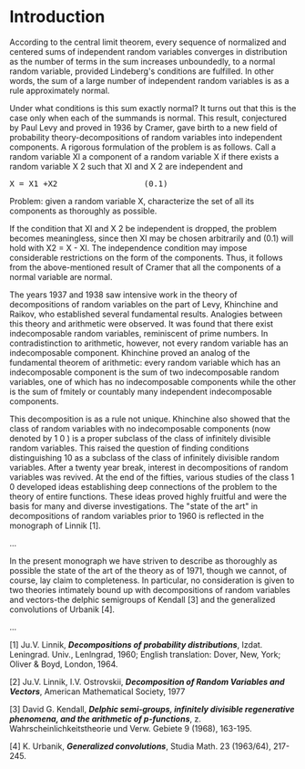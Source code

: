 # Introduction

According to the central limit theorem, every sequence of normalized and centered sums of independent random variables converges in distribution as the number of terms in the sum increases unboundedly, to a normal random variable, provided Lindeberg's conditions are fulfilled. In other words, the sum of a large number of independent random variables is as a rule approximately normal. 

Under what conditions is this sum exactly normal? It turns out that this is the case only when each of the summands is normal. This result, conjectured by Paul Levy and proved in 1936 by Cramer, gave birth to a new field of probability theory-decompositions of random variables into independent components. A rigorous formulation of the problem is as follows. Call a random variable Xl a component of a random variable X if there exists a random variable X 2 such that Xl and X 2 are independent and 

<pre>
X = X1 +X2                  (0.1) 
</pre>

Problem: given a random variable X, characterize the set of all its components as thoroughly as possible. 

If the condition that Xl and X 2 be independent is dropped, the problem becomes meaningless, since then Xl may be chosen arbitrarily and (0.1) will hold with X2 = X - Xl. The independence condition may impose considerable restrictions on the form of the components. Thus, it follows from the above-mentioned result of Cramer that all the components of a normal variable are normal. 

The years 1937 and 1938 saw intensive work in the theory of decompositions of random variables on the part of Levy, Khinchine and Raikov, who established several fundamental results. Analogies between this theory and arithmetic were observed. It was found that there exist indecomposable random variables, reminiscent of prime numbers. In contradistinction to arithmetic, however, not every random variable has an indecomposable component. Khinchine proved an analog of the fundamental theorem of arithmetic: every random variable which has an indecomposable component is the sum of two indecomposable random variables, one of which has no indecomposable components while the other is the sum of fmitely or countably many independent indecomposable components. 

This decomposition is as a rule not unique. Khinchine also showed that the class of random variables with no indecomposable components (now denoted by 1 0 ) is a proper subclass of the class of infinitely divisible random variables. This raised the question of finding conditions distinguishing 10 as a subclass of the class of infinitely divisible random variables. 
After a twenty year break, interest in decompositions of random variables was revived. At the end of the fifties, various studies of the class 1 0 developed ideas establishing deep connections of the problem to the theory of entire functions. These ideas proved highly fruitful and were the basis for many and diverse investigations. 
The "state of the art" in decompositions of random variables prior to 1960 is reflected in the monograph of Linnik [1]. 

...

In the present monograph we have striven to describe as thoroughly as possible the state of the art of the theory as of 1971, though we cannot, of course, lay claim to completeness. In particular, no consideration is given to two theories intimately bound up with decompositions of random variables and vectors-the delphic semigroups of Kendall [3] and the generalized convolutions of Urbanik [4]. 

...

[1] Ju.V. Linnik, __*Decompositions of probability distributions*__, Izdat. Leningrad. Univ., Lenlngrad, 1960; English translation: Dover, New, York; Oliver & Boyd, London, 1964. 

[2] Ju.V. Linnik, I.V. Ostrovskii, __*Decomposition of Random Variables and Vectors*__, American Mathematical Society, 1977

[3] David G. Kendall, __*Delphic semi-groups, infinitely divisible regenerative phenomena, and the arithmetic 
of p-functions*__, z. Wahrscheinlichkeitstheorie und Verw. Gebiete 9 (1968), 163-195. 

[4] K. Urbanik, __*Generalized convolutions*__, Studia Math. 23 (1963/64), 217-245. 
